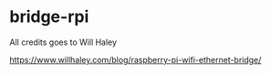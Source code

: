# bridge-rpi


All credits goes to Will Haley

https://www.willhaley.com/blog/raspberry-pi-wifi-ethernet-bridge/

